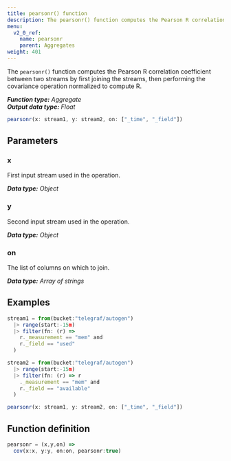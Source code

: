 ```yaml
---
title: pearsonr() function
description: The pearsonr() function computes the Pearson R correlation coefficient between two streams by first joining the streams, then performing the covariance operation normalized to compute R.
menu:
  v2_0_ref:
    name: pearsonr
    parent: Aggregates
weight: 401
---
```


The `pearsonr()` function computes the Pearson R correlation coefficient between two streams
by first joining the streams, then performing the covariance operation normalized to compute R.

_**Function type:** Aggregate_  
_**Output data type:** Float_

```js
pearsonr(x: stream1, y: stream2, on: ["_time", "_field"])
```

## Parameters

### x
First input stream used in the operation.

_**Data type:** Object_

### y
Second input stream used in the operation.

_**Data type:** Object_

### on
The list of columns on which to join.

_**Data type:** Array of strings_

## Examples
```js
stream1 = from(bucket:"telegraf/autogen")
  |> range(start:-15m)
  |> filter(fn: (r) =>
    r._measurement == "mem" and
    r._field == "used"
  )

stream2 = from(bucket:"telegraf/autogen")
  |> range(start:-15m)
  |> filter(fn: (r) => r
    ._measurement == "mem" and
    r._field == "available"
  )

pearsonr(x: stream1, y: stream2, on: ["_time", "_field"])
```

## Function definition
```js
pearsonr = (x,y,on) =>
  cov(x:x, y:y, on:on, pearsonr:true)
```
